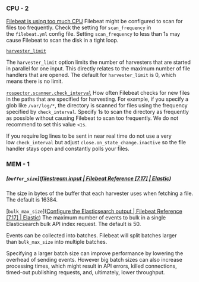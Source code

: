

### CPU - 2

[Filebeat is using too much CPU](https://www.elastic.co/guide/en/beats/filebeat/7.17/filebeat-cpu.html#filebeat-cpu)
Filebeat might be configured to scan for files too frequently. Check the setting for `scan_frequency` in the `filebeat.yml` config file. Setting `scan_frequency` to less than 1s may cause Filebeat to scan the disk in a tight loop.

[`harvester_limit`](https://www.elastic.co/guide/en/beats/filebeat/7.17/filebeat-input-log.html#filebeat-input-log-harvester-limit)

The `harvester_limit` option limits the number of harvesters that are started in parallel for one input. This directly relates to the maximum number of file handlers that are opened. The default for `harvester_limit` is 0, which means there is no limit.

[`rospector.scanner.check_interval`](https://www.elastic.co/guide/en/beats/filebeat/7.17/filebeat-input-filestream.html#filebeat-input-filestream-scan-frequency)
How often Filebeat checks for new files in the paths that are specified for harvesting. For example, if you specify a glob like `/var/log/*`, the directory is scanned for files using the frequency specified by `check_interval`. Specify 1s to scan the directory as frequently as possible without causing Filebeat to scan too frequently. We do not recommend to set this value `<1s`.

If you require log lines to be sent in near real time do not use a very low `check_interval` but adjust `close.on_state_change.inactive` so the file handler stays open and constantly polls your files.


### MEM - 1

##### [`buffer_size`]([filestream input | Filebeat Reference [7.17] | Elastic](https://www.elastic.co/guide/en/beats/filebeat/7.17/filebeat-input-filestream.html#_buffer_size))
The size in bytes of the buffer that each harvester uses when fetching a file. The default is 16384.

[`bulk_max_size`]([Configure the Elasticsearch output | Filebeat Reference [7.17] | Elastic](https://www.elastic.co/guide/en/beats/filebeat/7.17/elasticsearch-output.html#_bulk_max_size))
The maximum number of events to bulk in a single Elasticsearch bulk API index request. The default is 50.

Events can be collected into batches. Filebeat will split batches larger than `bulk_max_size` into multiple batches.

Specifying a larger batch size can improve performance by lowering the overhead of sending events. However big batch sizes can also increase processing times, which might result in API errors, killed connections, timed-out publishing requests, and, ultimately, lower throughput.